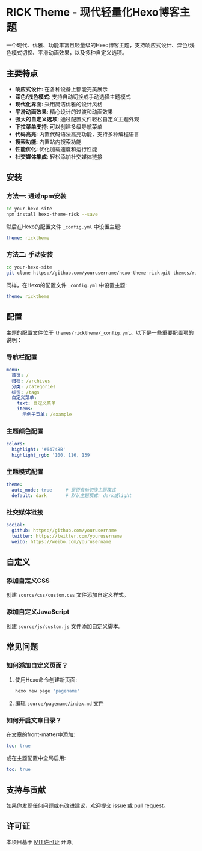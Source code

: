 # RICK Theme - 现代轻量化Hexo博客主题

一个现代、优雅、功能丰富且轻量级的Hexo博客主题，支持响应式设计、深色/浅色模式切换、平滑动画效果，以及多种自定义选项。

## 主要特点

- **响应式设计**: 在各种设备上都能完美展示
- **深色/浅色模式**: 支持自动切换或手动选择主题模式
- **现代化界面**: 采用简洁优雅的设计风格
- **平滑动画效果**: 精心设计的过渡和动画效果
- **强大的自定义选项**: 通过配置文件轻松自定义主题外观
- **下拉菜单支持**: 可以创建多级导航菜单
- **代码高亮**: 内置代码语法高亮功能，支持多种编程语言
- **搜索功能**: 内置站内搜索功能
- **性能优化**: 优化加载速度和运行性能
- **社交媒体集成**: 轻松添加社交媒体链接

## 安装

### 方法一: 通过npm安装

```bash
cd your-hexo-site
npm install hexo-theme-rick --save
```

然后在Hexo的配置文件 `_config.yml` 中设置主题:

```yaml
theme: ricktheme
```

### 方法二: 手动安装

```bash
cd your-hexo-site
git clone https://github.com/yourusername/hexo-theme-rick.git themes/ricktheme
```

同样，在Hexo的配置文件 `_config.yml` 中设置主题:

```yaml
theme: ricktheme
```

## 配置

主题的配置文件位于 `themes/ricktheme/_config.yml`。以下是一些重要配置项的说明：

### 导航栏配置

```yaml
menu:
  首页: /
  归档: /archives
  分类: /categories
  标签: /tags
  自定义菜单: 
    text: 自定义菜单
    items:
      示例子菜单: /example
```

### 主题颜色配置

```yaml
colors:
  highlight: '#64748B'
  highlight_rgb: '100, 116, 139'
```

### 主题模式配置

```yaml
theme:
  auto_mode: true     # 是否自动切换主题模式
  default: dark       # 默认主题模式: dark或light
```

### 社交媒体链接

```yaml
social:
  github: https://github.com/yourusername
  twitter: https://twitter.com/yourusername
  weibo: https://weibo.com/yourusername
```

## 自定义

### 添加自定义CSS

创建 `source/css/custom.css` 文件添加自定义样式。

### 添加自定义JavaScript

创建 `source/js/custom.js` 文件添加自定义脚本。

## 常见问题

### 如何添加自定义页面？

1. 使用Hexo命令创建新页面:
   ```bash
   hexo new page "pagename"
   ```

2. 编辑 `source/pagename/index.md` 文件

### 如何开启文章目录？

在文章的front-matter中添加:

```yaml
toc: true
```

或在主题配置中全局启用:

```yaml
toc: true
```

## 支持与贡献

如果你发现任何问题或有改进建议，欢迎提交 issue 或 pull request。

## 许可证

本项目基于 [MIT许可证](LICENSE) 开源。 